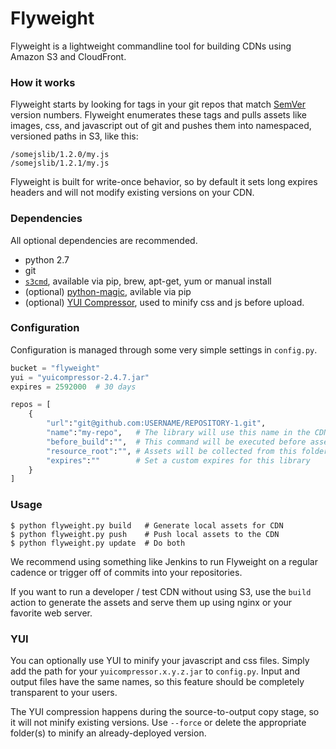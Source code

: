 # Flyweight

Flyweight is a lightweight commandline tool for building CDNs using Amazon S3 and CloudFront.

### How it works

Flyweight starts by looking for tags in your git repos that match [SemVer](http://semver.org/) version numbers. Flyweight enumerates these tags and pulls assets like images, css, and javascript out of git and pushes them into namespaced, versioned paths in S3, like this:

	/somejslib/1.2.0/my.js
	/somejslib/1.2.1/my.js

Flyweight is built for write-once behavior, so by default it sets long expires headers and will not modify existing versions on your CDN.

### Dependencies

All optional dependencies are recommended.

- python 2.7
- git
- [`s3cmd`](http://s3tools.org/s3cmd), available via pip, brew, apt-get, yum or manual install
- (optional) [python-magic](http://pypi.python.org/pypi/python-magic/), avilable via pip
- (optional) [YUI Compressor](https://github.com/yui/yuicompressor/downloads), used to minify css and js before upload.

### Configuration

Configuration is managed through some very simple settings in `config.py`.

```python
bucket = "flyweight"
yui = "yuicompressor-2.4.7.jar"
expires = 2592000  # 30 days

repos = [
    {
        "url":"git@github.com:USERNAME/REPOSITORY-1.git",
        "name":"my-repo",   # The library will use this name in the CDN url
        "before_build":"",  # This command will be executed before assets are collected
        "resource_root":"", # Assets will be collected from this folder
        "expires":""        # Set a custom expires for this library
    }
]
```

### Usage

	$ python flyweight.py build   # Generate local assets for CDN
	$ python flyweight.py push    # Push local assets to the CDN
	$ python flyweight.py update  # Do both

We recommend using something like Jenkins to run Flyweight on a regular cadence or trigger off of commits into your repositories.

If you want to run a developer / test CDN without using S3, use the `build` action to generate the assets and serve them up using nginx or your favorite web server.

### YUI

You can optionally use YUI to minify your javascript and css files. Simply add the path for your `yuicompressor.x.y.z.jar` to `config.py`. Input and output files have the same names, so this feature should be completely transparent to your users.

The YUI compression happens during the source-to-output copy stage, so it will not minify existing versions. Use `--force` or delete the appropriate folder(s) to minify an already-deployed version.